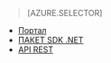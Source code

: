 ﻿> [AZURE.SELECTOR]
- [Портал](/documentation/articles/media-services-manage-content#publish/)
- [ПАКЕТ SDK .NET](/documentation/articles/media-services-deliver-streaming-content/)
- [API REST](/documentation/articles/media-services-rest-deliver-streaming-content)

<!--HONumber=47-->
